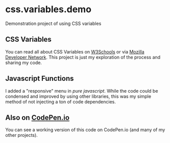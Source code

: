# css.variables.demo
Demonstration project of using CSS variables

## CSS Variables
You can read all about CSS Variables on [W3Schools](https://www.w3schools.com/css/css3_variables.asp) or via [Mozilla Developer Network](https://developer.mozilla.org/en-US/docs/Web/CSS/Using_CSS_variables). This project is just my exploration of the process and sharing my code.

## Javascript Functions
I added a "responsive" menu in *pure javascript*. While the code could be condensed and improved by using other libraries, this was my simple method of not injecting a ton of code dependencies.

## Also on [CodePen.io](https://codepen.io/chadesmith42/pen/ZqoVNx)
You can see a working version of this code on CodePen.io (and many of my other projects).

